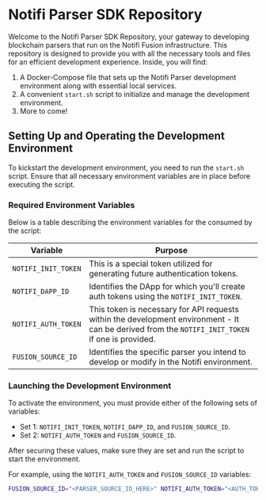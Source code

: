 # Notifi Parser SDK Repository

Welcome to the Notifi Parser SDK Repository, your gateway to developing blockchain parsers that run on the Notifi Fusion infrastructure. This repository is designed to provide you with all the necessary tools and files for an efficient development experience. Inside, you will find:

1. A Docker-Compose file that sets up the Notifi Parser development environment along with essential local services.
2. A convenient `start.sh` script to initialize and manage the development environment.
3. More to come!

## Setting Up and Operating the Development Environment

To kickstart the development environment, you need to run the `start.sh` script. Ensure that all necessary environment variables are in place before executing the script.

### Required Environment Variables

Below is a table describing the environment variables for the consumed by the script:

| Variable            | Purpose                                                                                                                                          |
| ------------------- | ------------------------------------------------------------------------------------------------------------------------------------------------ |
| `NOTIFI_INIT_TOKEN` | This is a special token utilized for generating future authentication tokens.                                                                    |
| `NOTIFI_DAPP_ID`    | Identifies the DApp for which you'll create auth tokens using the `NOTIFI_INIT_TOKEN`.                                                           |
| `NOTIFI_AUTH_TOKEN` | This token is necessary for API requests within the development environment - It can be derived from the `NOTIFI_INIT_TOKEN` if one is provided. |
| `FUSION_SOURCE_ID`  | Identifies the specific parser you intend to develop or modify in the Notifi environment.                                                        |

### Launching the Development Environment

To activate the environment, you must provide either of the following sets of variables:

- Set 1: `NOTIFI_INIT_TOKEN`, `NOTIFI_DAPP_ID`, and `FUSION_SOURCE_ID`.
- Set 2: `NOTIFI_AUTH_TOKEN` and `FUSION_SOURCE_ID`.

After securing these values, make sure they are set and run the script to start the environment.

For example, using the `NOTIFI_AUTH_TOKEN` and `FUSION_SOURCE_ID` variables:

```bash
FUSION_SOURCE_ID="<PARSER_SOURCE_ID_HERE>" NOTIFI_AUTH_TOKEN="<AUTH_TOKEN_HERE>" /bin/bash -c "$(curl -fsSL https://raw.githubusercontent.com/notifi-network/notifi-parser-sdk/main/start.sh)"
```
